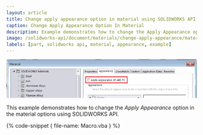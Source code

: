 ```yaml
---
layout: article
title: Change apply appearance option in material using SOLIDWORKS API
caption: Change Apply Appearance Option In Material
description: Example demonstrates how to change the Apply Appearance option in the material options
image: /solidworks-api/document/materials/change-apply-appearance/material-apply-appearance.png
labels: [part, solidworks api, material, appearance, example]
---
```

![Apply Appearance option in Edit material dialog](material-apply-appearance.png)

This example demonstrates how to change the *Apply Appearance* option in the material options using SOLIDWORKS API.

{% code-snippet { file-name: Macro.vba } %}
